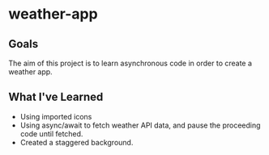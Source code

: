 # weather-app

## Goals

The aim of this project is to learn asynchronous code in order to create a weather app. 

## What I've Learned

- Using imported icons
- Using async/await to fetch weather API data, and pause the proceeding code until fetched.
- Created a staggered background.
